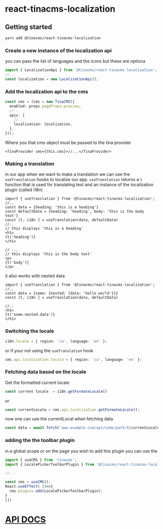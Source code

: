 # react-tinacms-localization

## Getting started

```bash
yarn add @tinacms/react-tinacms-localization
```

### Create a new instance of the localization api

you can pass the list of languages and the icons but these are optiona

```ts
import { LocalizationApi } from '@tinacms/react-tinacms-localization';
//...
const localization = new LocalizationApi();
```

### Add the localization api to the cms

```ts
const cms = (cms = new TinaCMS({
  enabled: props.pageProps.preview,
  //...
  apis: {
    //...
    localization: localization,
  },
}));
```

Where you that cms object must be passed to the tina provider

```tsx
<TinaProvider cms={this.cms}>//...</TinaProvider>
```

### Making a translation

in our app when we want to make a translation we can use the `useTranslation` hooks to localize our app. `useTranslation` returns a `t` function that is used for translating text and an instance of the localization plugin (called i18n)

```tsx
import { useTranslation } from '@tinacms/react-tinacms-localization';
//..
const data = {heading: 'this is a heading'}
const defaultData = {heading: 'heading', body: 'this is the body text'}
const [t, i18n ] = useTranslation(data, defaultData)
//..
// this displays 'this is a heading'
<h1>
{t('heading')}
</h1>

// ...
// this displays 'this is the body text'
<p>
{t('body')}
</p>
```

it also works with nested data

```tsx
import { useTranslation } from '@tinacms/react-tinacms-localization';
//..
const data = {some: {nested: {data: 'hello world'}}}
const [t, i18n ] = useTranslation(data, defaultData)

//..
<h1>
{t('some.nested.data')}
</h1>
```

### Switching the locale

```ts
i18n.locale = { region: 'ca', language: 'en' };
```

or if your not using the `useTranslation` hook

```ts
cms.api.localization.locale = { region: 'ca', language: 'en' };
```

### Fetching data based on the locale

Get the formatted current locale

```ts
const current locale  = i18n.getFormateLocale()
```

or

```ts
const currentLocale = cms.api.localization.getFormateLocale();
```

now one can use the currentLocal when fetching data

```ts
const data = await fetch(`www.example.com/api/some/path/${currentLocale}`);
```

### adding the the toolbar plugin

in a global scope or on the page you wish to add this plugin you can use the

```ts
import { useCMS } from 'tinacms';
import { LocalePickerToolbarPlugin } from '@tinacms/react-tinacms-localization';

//...

const cms = useCMS();
React.useEffect( ()=>{
  cms.plugins.add(LocalePickerToolbarPlugin);
}
[])
```

# [API DOCS](https://tinacms.github.io/react-tinacms-localization/globals.html)
